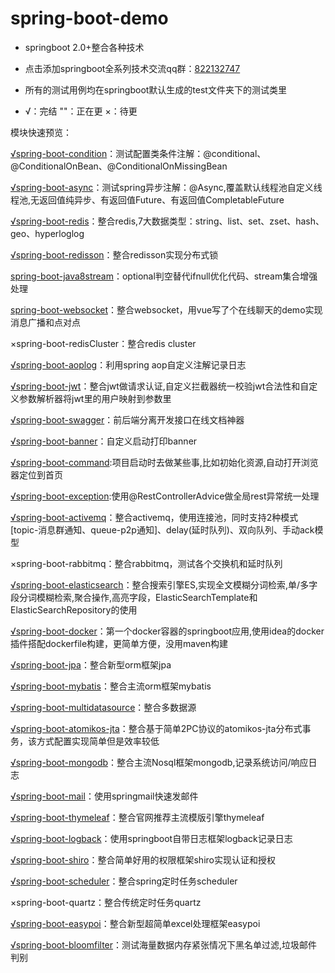 # spring-boot-demo
- springboot 2.0+整合各种技术

- 点击添加springboot全系列技术交流qq群：[822132747](http://shang.qq.com/wpa/qunwpa?idkey=5bad2b8f8696a3fa80a906df2624de5560b3ab8614c817c3bab7d21270f77e93)

- 所有的测试用例均在springboot默认生成的test文件夹下的测试类里

- √：完结   ""：正在更   ×：待更

模块快速预览：

[√spring-boot-condition](https://github.com/Bubblessss/spring-boot-demo/tree/master/spring-boot-condition)：测试配置类条件注解：@conditional、@ConditionalOnBean、@ConditionalOnMissingBean

[√spring-boot-async](https://github.com/Bubblessss/spring-boot-demo/tree/master/spring-boot-async)：测试spring异步注解：@Async,覆盖默认线程池自定义线程池,无返回值纯异步、有返回值Future<T>、有返回值CompletableFuture<T>

[√spring-boot-redis](https://github.com/Bubblessss/spring-boot-demo/tree/master/spring-boot-redis)：整合redis,7大数据类型：string、list、set、zset、hash、geo、hyperloglog

[√spring-boot-redisson](https://github.com/Bubblessss/spring-boot-demo/tree/master/spring-boot-redisson)：整合redisson实现分布式锁

[spring-boot-java8stream](https://github.com/Bubblessss/spring-boot-demo/tree/master/spring-boot-java8stream)：optional判空替代ifnull优化代码、stream集合增强处理

[spring-boot-websocket](https://github.com/Bubblessss/spring-boot-demo/tree/master/spring-boot-websocket)：整合websocket，用vue写了个在线聊天的demo实现消息广播和点对点
 
×spring-boot-redisCluster：整合redis cluster

[√spring-boot-aoplog](https://github.com/Bubblessss/spring-boot-demo/tree/master/spring-boot-aoplog)：利用spring aop自定义注解记录日志

[√spring-boot-jwt](https://github.com/Bubblessss/spring-boot-demo/tree/master/spring-boot-jwt)：整合jwt做请求认证,自定义拦截器统一校验jwt合法性和自定义参数解析器将jwt里的用户映射到参数里

[√spring-boot-swagger](https://github.com/Bubblessss/spring-boot-demo/tree/master/spring-boot-swagger)：前后端分离开发接口在线文档神器

[√spring-boot-banner](https://github.com/Bubblessss/spring-boot-demo/tree/master/spring-boot-banner)：自定义启动打印banner

[√spring-boot-command](https://github.com/Bubblessss/spring-boot-demo/tree/master/spring-boot-command):项目启动时去做某些事,比如初始化资源,自动打开浏览器定位到首页

[√spring-boot-exception](https://github.com/Bubblessss/spring-boot-demo/tree/master/spring-boot-exception):使用@RestControllerAdvice做全局rest异常统一处理

[√spring-boot-activemq](https://github.com/Bubblessss/spring-boot-demo/tree/master/spring-boot-activemq)：整合activemq，使用连接池，同时支持2种模式[topic-消息群通知、queue-p2p通知]、delay(延时队列)、双向队列、手动ack模型

×spring-boot-rabbitmq：整合rabbitmq，测试各个交换机和延时队列

[√spring-boot-elasticsearch](https://github.com/Bubblessss/spring-boot-demo/tree/master/spring-boot-elasticsearch)：整合搜索引擎ES,实现全文模糊分词检索,单/多字段分词模糊检索,聚合操作,高亮字段，ElasticSearchTemplate和ElasticSearchRepository的使用

[√spring-boot-docker](https://github.com/Bubblessss/spring-boot-demo/tree/master/spring-boot-docker)：第一个docker容器的springboot应用,使用idea的docker插件搭配dockerfile构建，更简单方便，没用maven构建

[√spring-boot-jpa](https://github.com/Bubblessss/spring-boot-demo/tree/master/spring-boot-jpa)：整合新型orm框架jpa

[√spring-boot-mybatis](https://github.com/Bubblessss/spring-boot-demo/tree/master/spring-boot-mybatis)：整合主流orm框架mybatis

[√spring-boot-multidatasource](https://github.com/Bubblessss/spring-boot-demo/tree/master/spring-boot-multidatasource)：整合多数据源

[√spring-boot-atomikos-jta](https://github.com/Bubblessss/spring-boot-demo/tree/master/spring-boot-atomikos-jta)：整合基于简单2PC协议的atomikos-jta分布式事务，该方式配置实现简单但是效率较低

[√spring-boot-mongodb](https://github.com/Bubblessss/spring-boot-demo/tree/master/spring-boot-mongodb)：整合主流Nosql框架mongodb,记录系统访问/响应日志

[√spring-boot-mail](https://github.com/Bubblessss/spring-boot-demo/tree/master/spring-boot-mail)：使用springmail快速发邮件

[√spring-boot-thymeleaf](https://github.com/Bubblessss/spring-boot-demo/tree/master/spring-boot-thymeleaf)：整合官网推荐主流模版引擎thymeleaf

[√spring-boot-logback](https://github.com/Bubblessss/spring-boot-demo/tree/master/spring-boot-logback)：使用springboot自带日志框架logback记录日志

[√spring-boot-shiro](https://github.com/Bubblessss/spring-boot-demo/tree/master/spring-boot-shiro)：整合简单好用的权限框架shiro实现认证和授权

[√spring-boot-scheduler](https://github.com/Bubblessss/spring-boot-demo/tree/master/spring-boot-scheduler)：整合spring定时任务scheduler

×spring-boot-quartz：整合传统定时任务quartz

[√spring-boot-easypoi](https://github.com/Bubblessss/spring-boot-demo/tree/master/spring-boot-easypoi)：整合新型超简单excel处理框架easypoi

[√spring-boot-bloomfilter](https://github.com/Bubblessss/spring-boot-demo/tree/master/spring-boot-bloomfilter)：测试海量数据内存紧张情况下黑名单过滤,垃圾邮件判别


